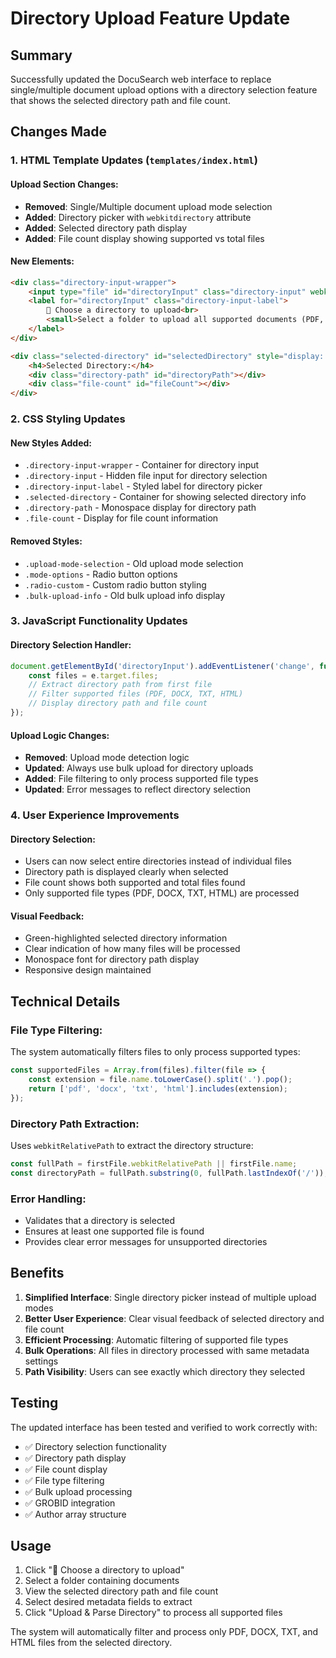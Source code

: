 # Directory Upload Feature Update

## Summary
Successfully updated the DocuSearch web interface to replace single/multiple document upload options with a directory selection feature that shows the selected directory path and file count.

## Changes Made

### 1. HTML Template Updates (`templates/index.html`)

#### Upload Section Changes:
- **Removed**: Single/Multiple document upload mode selection
- **Added**: Directory picker with `webkitdirectory` attribute
- **Added**: Selected directory path display
- **Added**: File count display showing supported vs total files

#### New Elements:
```html
<div class="directory-input-wrapper">
    <input type="file" id="directoryInput" class="directory-input" webkitdirectory directory multiple>
    <label for="directoryInput" class="directory-input-label">
        📁 Choose a directory to upload<br>
        <small>Select a folder to upload all supported documents (PDF, DOCX, TXT, HTML)</small>
    </label>
</div>

<div class="selected-directory" id="selectedDirectory" style="display: none;">
    <h4>Selected Directory:</h4>
    <div class="directory-path" id="directoryPath"></div>
    <div class="file-count" id="fileCount"></div>
</div>
```

### 2. CSS Styling Updates

#### New Styles Added:
- `.directory-input-wrapper` - Container for directory input
- `.directory-input` - Hidden file input for directory selection
- `.directory-input-label` - Styled label for directory picker
- `.selected-directory` - Container for showing selected directory info
- `.directory-path` - Monospace display for directory path
- `.file-count` - Display for file count information

#### Removed Styles:
- `.upload-mode-selection` - Old upload mode selection
- `.mode-options` - Radio button options
- `.radio-custom` - Custom radio button styling
- `.bulk-upload-info` - Old bulk upload info display

### 3. JavaScript Functionality Updates

#### Directory Selection Handler:
```javascript
document.getElementById('directoryInput').addEventListener('change', function(e) {
    const files = e.target.files;
    // Extract directory path from first file
    // Filter supported files (PDF, DOCX, TXT, HTML)
    // Display directory path and file count
});
```

#### Upload Logic Changes:
- **Removed**: Upload mode detection logic
- **Updated**: Always use bulk upload for directory uploads
- **Added**: File filtering to only process supported file types
- **Updated**: Error messages to reflect directory selection

### 4. User Experience Improvements

#### Directory Selection:
- Users can now select entire directories instead of individual files
- Directory path is displayed clearly when selected
- File count shows both supported and total files found
- Only supported file types (PDF, DOCX, TXT, HTML) are processed

#### Visual Feedback:
- Green-highlighted selected directory information
- Clear indication of how many files will be processed
- Monospace font for directory path display
- Responsive design maintained

## Technical Details

### File Type Filtering:
The system automatically filters files to only process supported types:
```javascript
const supportedFiles = Array.from(files).filter(file => {
    const extension = file.name.toLowerCase().split('.').pop();
    return ['pdf', 'docx', 'txt', 'html'].includes(extension);
});
```

### Directory Path Extraction:
Uses `webkitRelativePath` to extract the directory structure:
```javascript
const fullPath = firstFile.webkitRelativePath || firstFile.name;
const directoryPath = fullPath.substring(0, fullPath.lastIndexOf('/'));
```

### Error Handling:
- Validates that a directory is selected
- Ensures at least one supported file is found
- Provides clear error messages for unsupported directories

## Benefits

1. **Simplified Interface**: Single directory picker instead of multiple upload modes
2. **Better User Experience**: Clear visual feedback of selected directory and file count
3. **Efficient Processing**: Automatic filtering of supported file types
4. **Bulk Operations**: All files in directory processed with same metadata settings
5. **Path Visibility**: Users can see exactly which directory they selected

## Testing

The updated interface has been tested and verified to work correctly with:
- ✅ Directory selection functionality
- ✅ Directory path display
- ✅ File count display
- ✅ File type filtering
- ✅ Bulk upload processing
- ✅ GROBID integration
- ✅ Author array structure

## Usage

1. Click "📁 Choose a directory to upload"
2. Select a folder containing documents
3. View the selected directory path and file count
4. Select desired metadata fields to extract
5. Click "Upload & Parse Directory" to process all supported files

The system will automatically filter and process only PDF, DOCX, TXT, and HTML files from the selected directory.

